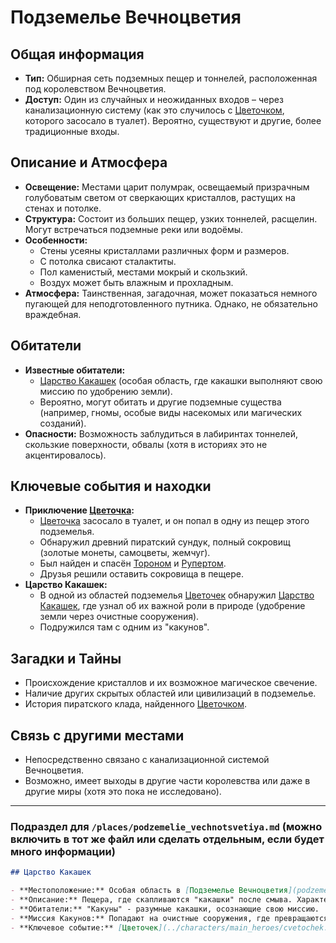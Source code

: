 # Подземелье Вечноцветия

## Общая информация

- **Тип:** Обширная сеть подземных пещер и тоннелей, расположенная под королевством Вечноцветия.
- **Доступ:** Один из случайных и неожиданных входов – через канализационную систему (как это случилось с [Цветочком](../characters/main_heroes/cvetochek.md), которого засосало в туалет). Вероятно, существуют и другие, более традиционные входы.

## Описание и Атмосфера

- **Освещение:** Местами царит полумрак, освещаемый призрачным голубоватым светом от сверкающих кристаллов, растущих на стенах и потолке.
- **Структура:** Состоит из больших пещер, узких тоннелей, расщелин. Могут встречаться подземные реки или водоёмы.
- **Особенности:**
  - Стены усеяны кристаллами различных форм и размеров.
  - С потолка свисают сталактиты.
  - Пол каменистый, местами мокрый и скользкий.
  - Воздух может быть влажным и прохладным.
- **Атмосфера:** Таинственная, загадочная, может показаться немного пугающей для неподготовленного путника. Однако, не обязательно враждебная.

## Обитатели

- **Известные обитатели:**
  - [Царство Какашек](#царство-какашек) (особая область, где какашки выполняют свою миссию по удобрению земли).
  - Вероятно, могут обитать и другие подземные существа (например, гномы, особые виды насекомых или магических созданий).
- **Опасности:** Возможность заблудиться в лабиринтах тоннелей, скользкие поверхности, обвалы (хотя в историях это не акцентировалось).

## Ключевые события и находки

- **Приключение [Цветочка](../characters/main_heroes/cvetochek.md):**
  - [Цветочка](../characters/main_heroes/cvetochek.md) засосало в туалет, и он попал в одну из пещер этого подземелья.
  - Обнаружил древний пиратский сундук, полный сокровищ (золотые монеты, самоцветы, жемчуг).
  - Был найден и спасён [Тороном](../characters/main_heroes/toron.md) и [Рупертом](../characters/main_heroes/rupert.md).
  - Друзья решили оставить сокровища в пещере.
- **Царство Какашек:**
  - В одной из областей подземелья [Цветочек](../characters/main_heroes/cvetochek.md) обнаружил [Царство Какашек](#царство-какашек), где узнал об их важной роли в природе (удобрение земли через очистные сооружения).
  - Подружился там с одним из "какунов".

## Загадки и Тайны

- Происхождение кристаллов и их возможное магическое свечение.
- Наличие других скрытых областей или цивилизаций в подземелье.
- История пиратского клада, найденного [Цветочком](../characters/main_heroes/cvetochek.md).

## Связь с другими местами

- Непосредственно связано с канализационной системой Вечноцветия.
- Возможно, имеет выходы в другие части королевства или даже в другие миры (хотя это пока не исследовано).

---

### Подраздел для `/places/podzemelie_vechnotsvetiya.md` (можно включить в тот же файл или сделать отдельным, если будет много информации)

```markdown
## Царство Какашек

- **Местоположение:** Особая область в [Подземелье Вечноцветия](podzemelie_vechnotsvetiya.md).
- **Описание:** Пещера, где скапливаются "какашки" после смыва. Характеризуется причудливыми кучами разных форм и размеров, специфическим, но не неприятным ароматом.
- **Обитатели:** "Какуны" - разумные какашки, осознающие свою миссию.
- **Миссия Какунов:** Попадают на очистные сооружения, где превращаются в ценное удобрение для растений, способствуя росту новой жизни.
- **Ключевое событие:** [Цветочек](../characters/main_heroes/cvetochek.md) попал сюда и подружился с одним из какунов, узнав об их важной роли в экосистеме.
```
